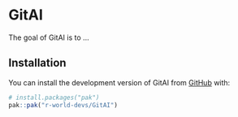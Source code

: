 
<!-- README.md is generated from README.Rmd. Please edit that file -->

# GitAI

<!-- badges: start -->
<!-- badges: end -->

The goal of GitAI is to …

## Installation

You can install the development version of GitAI from
[GitHub](https://github.com/) with:

``` r
# install.packages("pak")
pak::pak("r-world-devs/GitAI")
```
